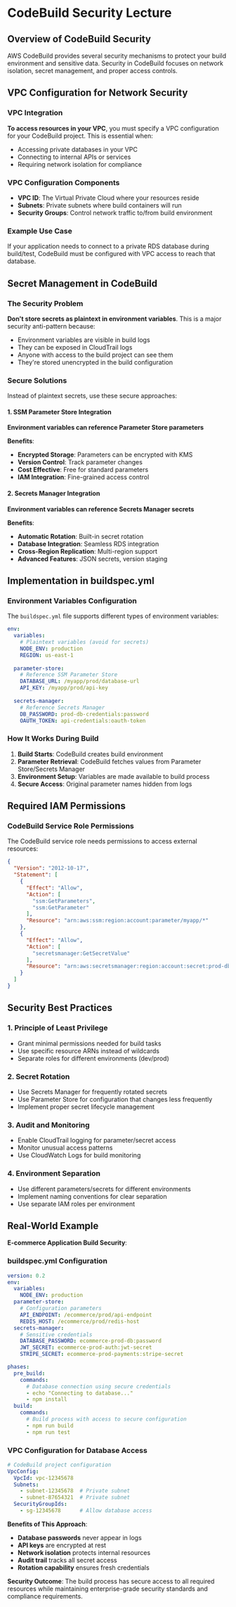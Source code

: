 # CodeBuild Security Lecture

## Overview of CodeBuild Security

AWS CodeBuild provides several security mechanisms to protect your build environment and sensitive data. Security in CodeBuild focuses on network isolation, secret management, and proper access controls.

## VPC Configuration for Network Security

### VPC Integration
**To access resources in your VPC**, you must specify a VPC configuration for your CodeBuild project. This is essential when:
- Accessing private databases in your VPC
- Connecting to internal APIs or services
- Requiring network isolation for compliance

### VPC Configuration Components
- **VPC ID**: The Virtual Private Cloud where your resources reside
- **Subnets**: Private subnets where build containers will run
- **Security Groups**: Control network traffic to/from build environment

### Example Use Case
If your application needs to connect to a private RDS database during build/test, CodeBuild must be configured with VPC access to reach that database.

## Secret Management in CodeBuild

### The Security Problem
**Don't store secrets as plaintext in environment variables**. This is a major security anti-pattern because:
- Environment variables are visible in build logs
- They can be exposed in CloudTrail logs
- Anyone with access to the build project can see them
- They're stored unencrypted in the build configuration

### Secure Solutions
Instead of plaintext secrets, use these secure approaches:

#### 1. SSM Parameter Store Integration
**Environment variables can reference Parameter Store parameters**

**Benefits**:
- **Encrypted Storage**: Parameters can be encrypted with KMS
- **Version Control**: Track parameter changes
- **Cost Effective**: Free for standard parameters
- **IAM Integration**: Fine-grained access control

#### 2. Secrets Manager Integration
**Environment variables can reference Secrets Manager secrets**

**Benefits**:
- **Automatic Rotation**: Built-in secret rotation
- **Database Integration**: Seamless RDS integration
- **Cross-Region Replication**: Multi-region support
- **Advanced Features**: JSON secrets, version staging

## Implementation in buildspec.yml

### Environment Variables Configuration
The `buildspec.yml` file supports different types of environment variables:

```yaml
env:
  variables:
    # Plaintext variables (avoid for secrets)
    NODE_ENV: production
    REGION: us-east-1
    
  parameter-store:
    # Reference SSM Parameter Store
    DATABASE_URL: /myapp/prod/database-url
    API_KEY: /myapp/prod/api-key
    
  secrets-manager:
    # Reference Secrets Manager
    DB_PASSWORD: prod-db-credentials:password
    OAUTH_TOKEN: api-credentials:oauth-token
```

### How It Works During Build
1. **Build Starts**: CodeBuild creates build environment
2. **Parameter Retrieval**: CodeBuild fetches values from Parameter Store/Secrets Manager
3. **Environment Setup**: Variables are made available to build process
4. **Secure Access**: Original parameter names hidden from logs

## Required IAM Permissions

### CodeBuild Service Role Permissions
The CodeBuild service role needs permissions to access external resources:

```json
{
  "Version": "2012-10-17",
  "Statement": [
    {
      "Effect": "Allow",
      "Action": [
        "ssm:GetParameters",
        "ssm:GetParameter"
      ],
      "Resource": "arn:aws:ssm:region:account:parameter/myapp/*"
    },
    {
      "Effect": "Allow",
      "Action": [
        "secretsmanager:GetSecretValue"
      ],
      "Resource": "arn:aws:secretsmanager:region:account:secret:prod-db-credentials*"
    }
  ]
}
```

## Security Best Practices

### 1. Principle of Least Privilege
- Grant minimal permissions needed for build tasks
- Use specific resource ARNs instead of wildcards
- Separate roles for different environments (dev/prod)

### 2. Secret Rotation
- Use Secrets Manager for frequently rotated secrets
- Use Parameter Store for configuration that changes less frequently
- Implement proper secret lifecycle management

### 3. Audit and Monitoring
- Enable CloudTrail logging for parameter/secret access
- Monitor unusual access patterns
- Use CloudWatch Logs for build monitoring

### 4. Environment Separation
- Use different parameters/secrets for different environments
- Implement naming conventions for clear separation
- Use separate IAM roles per environment

## Real-World Example

**E-commerce Application Build Security**:

### buildspec.yml Configuration
```yaml
version: 0.2
env:
  variables:
    NODE_ENV: production
  parameter-store:
    # Configuration parameters
    API_ENDPOINT: /ecommerce/prod/api-endpoint
    REDIS_HOST: /ecommerce/prod/redis-host
  secrets-manager:
    # Sensitive credentials
    DATABASE_PASSWORD: ecommerce-prod-db:password
    JWT_SECRET: ecommerce-prod-auth:jwt-secret
    STRIPE_SECRET: ecommerce-prod-payments:stripe-secret

phases:
  pre_build:
    commands:
      # Database connection using secure credentials
      - echo "Connecting to database..."
      - npm install
  build:
    commands:
      # Build process with access to secure configuration
      - npm run build
      - npm run test
```

### VPC Configuration for Database Access
```yaml
# CodeBuild project configuration
VpcConfig:
  VpcId: vpc-12345678
  Subnets:
    - subnet-12345678  # Private subnet
    - subnet-87654321  # Private subnet
  SecurityGroupIds:
    - sg-12345678      # Allow database access
```

**Benefits of This Approach**:
- **Database passwords** never appear in logs
- **API keys** are encrypted at rest
- **Network isolation** protects internal resources
- **Audit trail** tracks all secret access
- **Rotation capability** ensures fresh credentials

**Security Outcome**: The build process has secure access to all required resources while maintaining enterprise-grade security standards and compliance requirements.